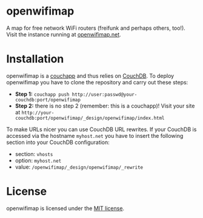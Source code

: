 # openwifimap

A map for free network WiFi routers (freifunk and perhaps others, too!). Visit the instance running at [openwifimap.net](http://openwifimap.net).

# Installation

openwifimap is a [couchapp](http://couchapp.org/page/index) and thus relies on [CouchDB](http://couchdb.apache.org/). To deploy openwifimap you have to clone the repository and carry out these steps:

* **Step 1:** `couchapp push http://user:passwd@your-couchdb:port/openwifimap`
* **Step 2:** there is no step 2 (remember: this is a couchapp)! Visit your site at `http://your-couchdb:port/openwifimap/_design/openwifimap/index.html`

To make URLs nicer you can use CouchDB URL rewrites. If your CouchDB is accessed via the hostname `myhost.net` you have to insert the following section into your CouchDB configuration:
* section: `vhosts`
* option: `myhost.net`
* value: `/openwifimap/_design/openwifimap/_rewrite`

# License
openwifimap is licensed under the [MIT license](http://opensource.org/licenses/MIT).
